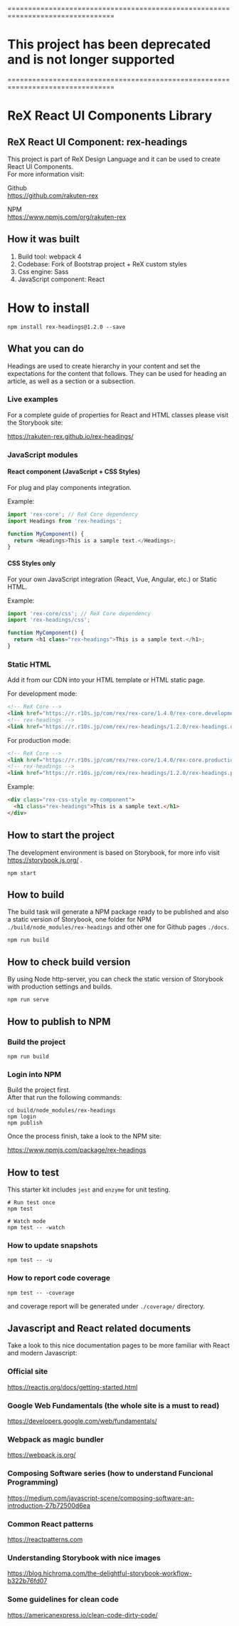 ================================================================================

# This project has been deprecated and is not longer supported

================================================================================

# ReX React UI Components Library
## ReX React UI Component: rex-headings

This project is part of ReX Design Language and it can be used to create React UI Components.   
For more information visit:   

Github  
https://github.com/rakuten-rex

NPM  
https://www.npmjs.com/org/rakuten-rex

## How it was built 

1. Build tool: webpack 4
1. Codebase: Fork of Bootstrap project + ReX custom styles
1. Css engine: Sass
1. JavaScript component: React

# How to install

```
npm install rex-headings@1.2.0 --save
```

## What you can do

Headings are used to create hierarchy in your content and set the expectations for the content that follows. They can be used for heading an article, as well as a section or a subsection.

### Live examples

For a complete guide of properties for React and HTML classes please visit the Storybook site:  

https://rakuten-rex.github.io/rex-headings/

### JavaScript modules

#### React component (JavaScript + CSS Styles)

For plug and play components integration.   

Example: 

```js
import 'rex-core'; // ReX Core dependency
import Headings from 'rex-headings';

function MyComponent() {
  return <Headings>This is a sample text.</Headings>;
}
```

#### CSS Styles only

For your own JavaScript integration (React, Vue, Angular, etc.) or Static HTML.

Example: 

```js
import 'rex-core/css'; // ReX Core dependency
import 'rex-headings/css';

function MyComponent() {
  return <h1 class="rex-headings">This is a sample text.</h1>;
}
```

### Static HTML

Add it from our CDN into your HTML template or HTML static page.

For development mode:

```markdown
<!-- ReX Core -->
<link href="https://r.r10s.jp/com/rex/rex-core/1.4.0/rex-core.development.css" rel="stylesheet">
<!-- rex-headings -->
<link href="https://r.r10s.jp/com/rex/rex-headings/1.2.0/rex-headings.development.css" rel="stylesheet">
```

For production mode:

```markdown
<!-- ReX Core -->
<link href="https://r.r10s.jp/com/rex/rex-core/1.4.0/rex-core.production.min.css" rel="stylesheet">
<!-- rex-headings -->
<link href="https://r.r10s.jp/com/rex/rex-headings/1.2.0/rex-headings.production.min.css" rel="stylesheet">
```

Example: 

```markdown
<div class="rex-css-style my-component">
  <h1 class="rex-headings">This is a sample text.</h1>
</div>
```

## How to start the project

The development environment is based on Storybook, for more info visit https://storybook.js.org/ .   

```
npm start
```

## How to build

The build task will generate a NPM package ready to be published and also a static version of Storybook, one folder for NPM `./build/node_modules/rex-headings` and other one for Github pages `./docs`.   

```
npm run build
```

## How to check build version

By using Node http-server, you can check the static version of Storybook with production settings and builds.

```
npm run serve
```

## How to publish to NPM
### Build the project

```
npm run build
```

### Login into NPM

Build the project first.  
After that run the following commands:

```
cd build/node_modules/rex-headings
npm login
npm publish
```

Once the process finish, take a look to the NPM site:   

https://www.npmjs.com/package/rex-headings

## How to test

This starter kit includes `jest` and `enzyme` for unit testing.

```
# Run test once
npm test

# Watch mode
npm test -- -watch
```

### How to update snapshots

```
npm test -- -u
```

### How to report code coverage

```
npm test -- -coverage
```

and coverage report will be generated under `./coverage/` directory.

## Javascript and React related documents

Take a look to this nice documentation pages to be more familiar with React and modern Javascript:

### Official site
https://reactjs.org/docs/getting-started.html   

### Google Web Fundamentals (the whole site is a must to read)
https://developers.google.com/web/fundamentals/

### Webpack as magic bundler
https://webpack.js.org/

### Composing Software series (how to understand Funcional Programming)
https://medium.com/javascript-scene/composing-software-an-introduction-27b72500d6ea   

### Common React patterns
https://reactpatterns.com   

### Understanding Storybook with nice images
https://blog.hichroma.com/the-delightful-storybook-workflow-b322b76fd07   

### Some guidelines for clean code
https://americanexpress.io/clean-code-dirty-code/

